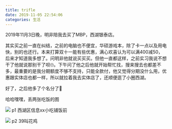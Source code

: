 ```yaml
---
title: trifle
date: 2019-11-05 22:54:06
categories: 生活
---
```


2019年11月3日晚，明非陪我去买了MBP，西湖银泰店。

其实买之前一直在纠结，之前的电脑也不便宜，华硕游戏本，除了卡一点以及用电快，别的也还行。本来打算双十一能有些优惠，满心欢喜认为可以满400减50，后来才知道我多想了。问明非他就说买买买。但他一直都这样，之前实习我说不想干了他就说那别干了呗🙄️。下午问了他之后他就开始帮忙找，搜来搜去也都差不多，最重要的是我分期额度不够不支持，只能全款付，他又觉得分期没什么用，优惠跟实体店也都一样，所以就拉着我去实体店了，还顺便逛了小圈西湖。

好了，之后他多了个名分了👀

哈哈嘿嘿，丢两张吃饭的图

![](https://pic4.zhimg.com/80/v2-0ebcbc9b227f95ca79bf2487dd9c5637_hd.jpg)
p1 西湖区信息xx小吃铺饭前

![](https://pic3.zhimg.com/80/v2-90f27fbc9b32d9aa808fd9e40c5a9382_hd.jpg)
p2 39叫花鸡
